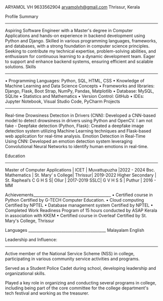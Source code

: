 	
ARYAMOL VH
9633562904
aryamolvh@gmail.com
Thrissur, Kerala

Profile Summary
________________________________________
Aspiring Software Engineer with a Master's degree in Computer Applications and hands-on experience in backend development using Python and Django.
Skilled in various programming languages, frameworks, and databases, with a strong foundation in computer science principles. Seeking to contribute
my technical expertise, problem-solving abilities, and enthusiasm for continuous learning to a dynamic development team. Eager to support and enhance
backend systems, ensuring efficient and scalable solutions.
Skills
________________________________________
•	Programming Languages: Python, SQL, HTML, CSS 
•	Knowledge of Machine Learning and Data Science Concepts 
•	Frameworks and libraries: Django, Flask, Boot Strap, NumPy, Pandas, Matplotlib
•	Database: MySQL, SQLite 
•	Statistics and Mathematics 
•	Version Control: GitHub 
•	IDEs: Jupyter Notebook, Visual Studio Code, PyCharm 
Projects
________________________________________
Real-time Drowsiness Detection in Drivers (CNN): 
Developed a CNN-based model to detect drowsiness in drivers using Python and OpenCV.
I am not fake - Deepfake detection (Python, Flask): 
Created a deepfake image detection system utilizing Machine Learning techniques and Flask-based web application for real-time analysis.
Emotion Detection in Real-Time Using CNN:
 Developed an emotion detection system leveraging Convolutional Neural Networks to identify human emotions in real-time.

Education
________________________________________
Master of Computer Applications | ICET | Muvattupuzha |2022 - 2024 
Bsc. Mathematics | St. Mary’ s College| Thrissur| 2019-2022
Higher Secondary | St. Rapheal’s C G H S S| Ollur | 2017-2019 
SSLC| G V H S S | Puthur | 2016 - MM 

Achievements________________________________________
•	Certified course in Python Certified by G-TECH Computer Education. 
•	Cloud computing Certified by NPTEL 
•	Database management system Certified by NPTEL 
•	Completed Work Readiness Program of 15 hours conducted by ASAP Kerala in association with KKEM 
•	Certified course in Overleaf Certified by St. Mary's College, Thrissur

Languages   ________________________________________
Malayalam   English

Leadership and Influence:
________________________________________
Active member of the National Service Scheme (NSS) in college, participating in various community service activities and programs.

Served as a Student Police Cadet during school, developing leadership and organizational skills.

Played a key role in organizing and conducting several programs in college, including being part of the core committee for the college
department's tech festival and working as the treasurer.




